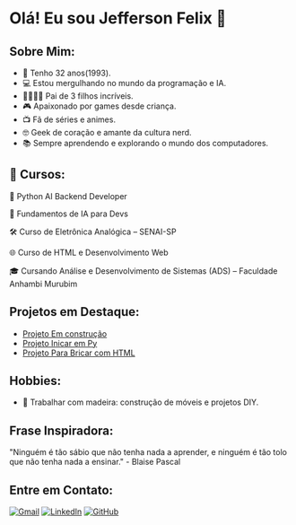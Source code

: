 # Olá! Eu sou Jefferson  Felix 👋

## Sobre Mim:
- 🎉 Tenho 32 anos(1993).
- 💻 Estou mergulhando no mundo da programação e IA.
- 👨‍👩‍👧‍👦 Pai de 3 filhos incríveis.
- 🎮 Apaixonado por games desde criança.
- 📺 Fã de séries e animes.
- 🤓 Geek de coração e amante da cultura nerd.
- 📚 Sempre aprendendo e explorando o mundo dos computadores.



## 📘 Cursos:
 
🐍 Python AI Backend Developer

🧠 Fundamentos de IA para Devs

🛠️ Curso de Eletrônica Analógica – SENAI-SP

🌐 Curso de HTML e Desenvolvimento Web

🎓 Cursando Análise e Desenvolvimento de Sistemas (ADS) – Faculdade Anhambi Murubim


## Projetos em Destaque:
- [Projeto Em construção](https://github.com/jeffersonjaily/jeffersonjaily) 
- [Projeto Inicar em Py](https://github.com/jeffersonjaily/calculador_imc.py)
- [Projeto Para Bricar com HTML](https://github.com/jeffersonjaily/tabela-orcamentos-familiar)

## Hobbies:
- 🔨 Trabalhar com madeira: construção de móveis e projetos DIY.

## Frase Inspiradora:
"Ninguém é tão sábio que não tenha nada a aprender, e ninguém é tão tolo que não tenha nada a ensinar." - Blaise Pascal

## Entre em Contato:
[![Gmail](https://img.icons8.com/color/50/000000/gmail-new.png)](jeffersson.jaily@gmail.com)
[![LinkedIn](https://img.icons8.com/color/55/000000/linkedin.png)](https://www.linkedin.com/in/jefferson-jaily-felix-456979b3/)
[![GitHub](https://img.icons8.com/ios-filled/50/ffffff/github.png)](https://github.com/jeffersonjaily)
